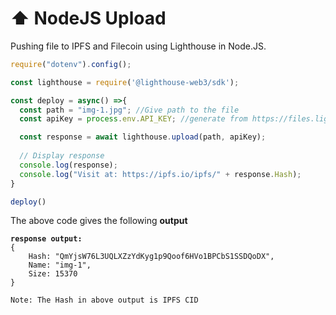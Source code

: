 # ⬆ NodeJS Upload

Pushing file to IPFS and Filecoin using Lighthouse in Node.JS.

```javascript
require("dotenv").config();

const lighthouse = require('@lighthouse-web3/sdk');

const deploy = async() =>{
  const path = "img-1.jpg"; //Give path to the file 
  const apiKey = process.env.API_KEY; //generate from https://files.lighthouse.storage/ or cli (lighthouse-web3 api-key --new)

  const response = await lighthouse.upload(path, apiKey);
  
  // Display response
  console.log(response);
  console.log("Visit at: https://ipfs.io/ipfs/" + response.Hash);
}

deploy()

```

The above code gives the following **output**&#x20;

<pre><code><strong>response output:
</strong>{
    Hash: "QmYjsW76L3UQLXZzYdKyg1p9Qoof6HVo1BPCbS1SSDQoDX",
    Name: "img-1",
    Size: 15370
}

Note: The Hash in above output is IPFS CID</code></pre>
